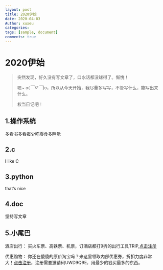 ```yaml
---
layout: post
title: 2020伊始
date: 2020-04-03
Author: xuxeu
categories: 
tags: [sample, document]
comments: true
---
```

# 2020伊始

> 突然发现，好久没有写文章了，口水话都没球得了。惭愧！
>
> 嗯~ o(*￣▽￣*)o，所以从今天开始，我尽量多写写，不管写什么，能写出来什么。
>
> 权当日记吧！

## 1.操作系统

多看书多看报少吃零食多睡觉

## 2.c

I like C

## 3.python

that‘s nice

## 4.doc

坚持写文章

## 5.小尾巴

酒店出行：
买火车票、高铁票、机票，订酒店都打9折的出行工具TRIP,[点击注册](https://h5.itrip.world/#/register/6tpd1Z)

优惠购物：
你还在傻傻的原价淘宝吗？来这里领取内部优惠券，折扣力度非常大！[点击注册](http://url.cn/5KRkJq6)，注册需要邀请码UWD9Q9E，用最少的钱买最多的东西。